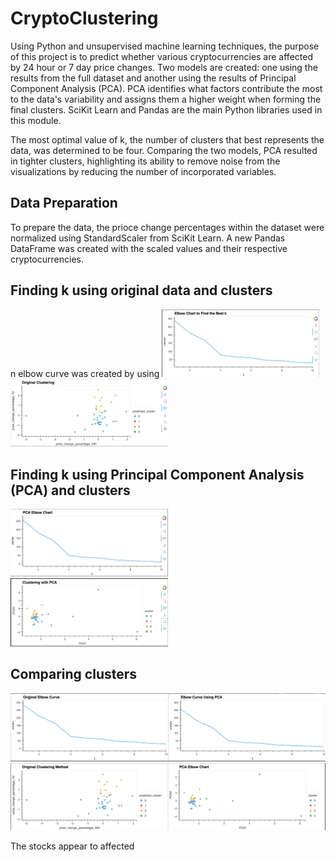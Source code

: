 # CryptoClustering
Using Python and unsupervised machine learning techniques, the purpose of this project is to predict whether various cryptocurrencies are affected by 24 hour or 7 day price changes. Two models are created: one using the results from the full dataset and another using the results of Principal Component Analysis (PCA). PCA identifies what factors contribute the most to the data's variability and assigns them a higher weight when forming the final clusters. SciKit Learn and Pandas are the main Python libraries used in this module.

The most optimal value of k, the number of clusters that best represents the data, was determined to be four. Comparing the two models, PCA resulted in tighter clusters, highlighting its ability to remove noise from the visualizations by reducing the number of incorporated variables.


## Data Preparation
To prepare the data, the prioce change percentages within the dataset were normalized using StandardScaler from SciKit Learn. A new Pandas DataFrame was created with the scaled values and their respective cryptocurrencies.

## Finding k using original data and clusters
n elbow curve was created by using 
<img src="imgs/original_k.png" width=50% height=50%>
<img src="imgs/original_clusters.png" width=50% height=50%>


## Finding k using Principal Component Analysis (PCA) and clusters
<img src="imgs/pca_k.png" width=50% height=50%>
<img src="imgs/pca_clusters.png" width=50% height=50%>


## Comparing clusters
<img src="imgs/elbow_curve_comp.png">
<img src="imgs/cluster_comp.png">


The stocks appear to affected 